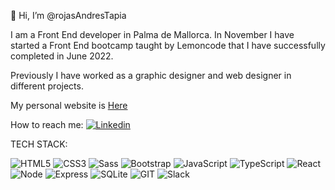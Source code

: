 👋 Hi, I’m @rojasAndresTapia

I am a Front End developer in Palma de Mallorca. In November I have started a Front End bootcamp taught by Lemoncode that I have successfully completed in June 2022.

Previously I have worked as a graphic designer and web designer in different projects.

My personal website is <a href="https://rojasandrestapia.github.io/Portfolio2022/" target="_blank">Here</a>

How to reach me: 
<a href="https://www.linkedin.com/in/andres-rojas-tapia/" target="_blank" alt="Linkedin Badge">
![Linkedin](https://img.shields.io/badge/LinkedIn-0077B5?style=for-the-badge&logo=linkedin&logoColor=white)</a>
<!---
rojasAndresTapia/rojasAndresTapia is a ✨ special ✨ repository because its `README.md` (this file) appears on your GitHub profile.
You can click the Preview link to take a look at your changes.
--->

TECH STACK:

![HTML5](https://img.shields.io/badge/-HTML5-%23E34F26?logo=html5&logoColor=white)
![CSS3](https://img.shields.io/badge/-CSS3-%231572B6?logo=css3&logoColor=white)
![Sass](https://img.shields.io/badge/-Sass-%23CC6699?logo=sass&logoColor=white)
![Bootstrap](https://img.shields.io/badge/-Bootstrap-%237952B3?logo=bootstrap&logoColor=white)
![JavaScript](https://img.shields.io/badge/-JavaScript-%23F7DF1E?logo=javascript&logoColor=white)
![TypeScript](https://img.shields.io/badge/-TypeScript-%231572B5?logo=typescript&logoColor=white)
![React](https://img.shields.io/badge/-React-%2361DAFB?logo=react&logoColor=white)
![Node](https://img.shields.io/badge/-Node.js-%23339933?logo=Node.js&logoColor=white)
![Express](https://img.shields.io/badge/-Express-%23000000?logo=Express&logoColor=white)
![SQLite](https://img.shields.io/badge/-SQLite-%23003B57?logo=SQLite&logoColor=white)
![GIT](https://img.shields.io/badge/-Git-%23F05032?logo=git&logoColor=white)
![Slack](https://img.shields.io/badge/-Slack-%234A154B?logo=Slack&logoColor=white)
